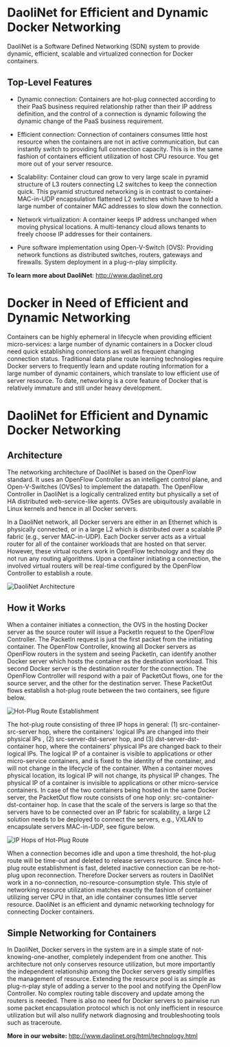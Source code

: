 DaoliNet for Efficient and Dynamic Docker Networking
=================

DaoliNet is a Software Defined Networking (SDN) system to provide dynamic, efficient, scalable and virtualized connection for Docker containers.

Top-Level Features
------------------
* Dynamic connection: Containers are hot-plug connected according to their PaaS business required relationship rather than their IP address definition, and the control of a connection is dynamic following the dynamic change of the PaaS business requirement.

* Efficient connection: Connection of containers consumes little host resource when the containers are not in active communication, but can instantly switch to providing full connection capacity. This is in the same fashion of containers efficient utilization of host CPU resource. You get more out of your server resource.

* Scalability: Container cloud can grow to very large scale in pyramid structure of L3 routers connecting L2 switches to keep the connection quick. This pyramid structured networking is in contrast to container-MAC-in-UDP encapsulation flattened L2 switches which have to hold a large number of container MAC addresses to slow down the connection.

* Network virtualization: A container keeps IP address unchanged when moving physical locations. A multi-tenancy cloud allows tenants to freely choose IP addresses for their containers.

* Pure software implementation using Open-V-Switch (OVS): Providing network functions as distributed switches, routers, gateways and firewalls. System deployment in a plug-n-play simplicity.

**To learn more about DaoliNet**:  http://www.daolinet.org

Docker in Need of Efficient and Dynamic Networking
=================

Containers can be highly ephemeral in lifecycle when providing efficient micro-services: a large number of dynamic containers in a Docker cloud need quick establishing connections as well as frequent changing connection status. Traditional data plane route learning technologies require Docker servers to frequently learn and update routing information for a large number of dynamic containers, which translate to low efficient use of server resource. To date, networking is a core feature of Docker that is relatively immature and still under heavy development.

DaoliNet for Efficient and Dynamic Docker Networking
==========================================

Architecture
------------
The networking architecture of DaoliNet is based on the OpenFlow standard. It uses an OpenFlow Controller as an intelligent control plane, and Open-V-Switches (OVSes) to implement the datapath. The OpenFlow Controller in DaoliNet is a logically centralized entity but physically a set of HA distributed web-service-like agents. OVSes are ubiquitously available in Linux kernels and hence in all Docker servers.

In a DaoliNet network, all Docker servers are either in an Ethernet which is physically connected, or in a large L2 which is distributed over a scalable IP fabric (e.g., server MAC-in-UDP). Each Docker server acts as a virtual router for all of the container workloads that are hosted on that server. However, these virtual routers work in OpenFlow technology and they do not run any routing algorithms. Upon a container initiating a connection, the involved virtual routers will be real-time configured by the OpenFlow Controller to establish a route.

![DaoliNet Architecture](http://www.daolicloud.com/topology/topologynew.png)

How it Works
------------
When a container initiates a connection, the OVS in the hosting Docker server as the source router will issue a PacketIn request to the OpenFlow Controller. The PacketIn request is just the first packet from the initiating container. The OpenFlow Controller, knowing all Docker servers as OpenFlow routers in the system and seeing PacketIn, can identify another Docker server which hosts the container as the destination workload. This second Docker server is the destination router for the connection. The OpenFlow Controller will respond with a pair of PacketOut flows, one for the source server, and the other for the destination server. These PacketOut flows establish a hot-plug route between the two containers, see figure below.

![Hot-Plug Route Establishment](http://www.daolicloud.com/topology/topology2.png)

The hot-plug route consisting of three IP hops in general: (1) src-container-src-server hop, where the containers' logical IPs are changed into their physical IPs , (2) src-server-dst-server hop, and (3) dst-server-dst-container hop, where the containers' physical IPs are changed back to their logical IPs. The logical IP of a container is visible to applications or other micro-service containers, and is fixed to the identity of the container, and will not change in the lifecycle of the container. When a container moves physical location, its logical IP will not change, its physical IP changes. The physical IP of a container is invisible to applications or other micro-service containers. In case of the two containers being hosted in the same Docker server, the PacketOut flow route consists of one hop only: src-container-dst-container hop. In case that the scale of the servers is large so that the servers have to be connected over an IP fabric for scalability, a large L2 solution needs to be deployed to connect the servers, e.g., VXLAN to encapsulate servers MAC-in-UDP, see figure below.

![IP Hops of Hot-Plug Route](http://www.daolicloud.com/topology/topology4.png)

When a connection becomes idle and upon a time threshold, the hot-plug route will be time-out and deleted to release servers resource. Since hot-plug route establishment is fast, deleted inactive connection can be re-hot-plug upon reconnection. Therefore Docker servers as routers in DaoliNet work in a no-connection, no-resource-consumption style. This style of networking resource utilization matches exactly the fashion of container utilizing server CPU in that, an idle container consumes little server resource. DaoliNet is an efficient and dynamic networking technology for connecting Docker containers.

Simple Networking for Containers
--------------------------------
In DaoliNet, Docker servers in the system are in a simple state of not-knowing-one-another, completely independent from one another. This architecture not only conserves resource utilization, but more importantly the independent relationship among the Docker servers greatly simplifies the management of resource. Extending the resource pool is as simple as plug-n-play style of adding a server to the pool and notifying the OpenFlow Controller. No complex routing table discovery and update among the routers is needed. There is also no need for Docker servers to pairwise run some packet encapsulation protocol which is not only inefficient in resource utilization but will also nullify network diagnosing and troubleshooting tools such as traceroute.

**More in our website:** http://www.daolinet.org/html/technology.html
